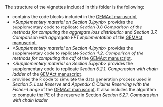 The structure of the vignettes included in this folder is the following:

- *<Manuscript code blocks.ipynb>* contains the code blocks included in the [GEMAct manuscript](https://arxiv.org/abs/2303.01129)
- *<Supplementary material on Section 3.ipynb>* provides the supplementary code to replicate *Section 3.6 Comparison of the methods for computing the aggregate loss distribution* and *Section 3.7. Comparison with aggregate FFT implementation* of the [GEMAct manuscript](https://arxiv.org/abs/2303.01129).
- *<Supplementary material on Section 4.ipynb>* provides the supplementary code to replicate *Section 4.2. Comparison of the methods for computing the cdf* of the [GEMAct manuscript](https://arxiv.org/abs/2303.01129).
- *<Supplementary material on Section 5.ipynb>* provides the supplementary code to replicate *Section 5.2.1. Comparasion with chain ladder* of the [GEMAct manuscript](https://arxiv.org/abs/2303.01129). 
- *<Supplementary material on the data generator.Rmd>* provides the R code to simulate the data generation process used in *Section 5. Loss Reserve* and *Appendix C Claims Reserving with the Fisher-Lange* of the [GEMAct manuscript](https://arxiv.org/abs/2303.01129). It also includes the algorithm to compute the PE of the reserve in Section *Section 5.2.1. Comparasion with chain ladder*
